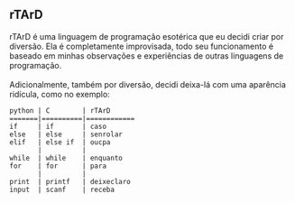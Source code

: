<h2>rTArD</h2>
rTArD é uma linguagem de programação esotérica que eu decidi criar por diversão.
Ela é completamente improvisada, todo seu funcionamento é baseado em minhas observações e experiências de outras linguagens de programação.
<br><br>
Adicionalmente, também por diversão, decidi deixa-lá com uma aparência ridícula, como no exemplo:

    python | C        | rTArD
    =======|==========|============
    if     | if       | caso               
    else   | else     | senrolar          
    elif   | else if  | oucpa             
           |          |
    while  | while    | enquanto          
    for    | for      | para              
           |          |
    print  | printf   | deixeclaro        
    input  | scanf    | receba            
